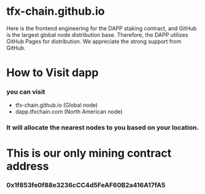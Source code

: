 # tfx-chain.github.io
Here is the frontend engineering for the DAPP staking contract, and GitHub is the largest global node distribution base. Therefore, the DAPP utilizes GitHub Pages for distribution. We appreciate the strong support from GitHub.
# How to Visit dapp
### you can visit 
  - tfx-chain.github.io (Global node)
  - dapp.tfxchain.com (North American node)
### It will allocate the nearest nodes to you based on your location.
# This is our only mining contract address
### 0x1f853fe0f88e3236cCC4d5FeAF60B2a416A17fA5
